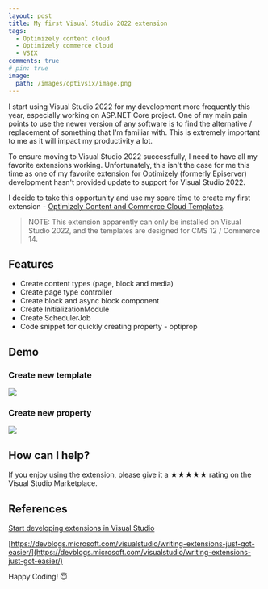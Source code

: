 ```yaml
---
layout: post
title: My first Visual Studio 2022 extension
tags:
  - Optimizely content cloud
  - Optimizely commerce cloud
  - VSIX
comments: true
# pin: true
image:
  path: /images/optivsix/image.png
---
```


<!-- ![_config.yml]({{ site.baseurl }}/images/optivsix/image.png) -->

I start using Visual Studio 2022 for my development more frequently this year, especially working on ASP.NET Core project. One of my main pain points to use the newer version of any software is to find the alternative / replacement of something that I'm familiar with. This is extremely important to me as it will impact my productivity a lot.

<!--more-->

To ensure moving to Visual Studio 2022 successfully, I need to have all my favorite extensions working. Unfortunately, this isn't the case for me this time as one of my favorite extension for Optimizely (formerly Episerver) development hasn't provided update to support for Visual Studio 2022.

I decide to take this opportunity and use my spare time to create my first extension - [Optimizely Content and Commerce Cloud Templates](https://marketplace.visualstudio.com/items?itemName=VincentYang024.OptiVS2022Tooling).

> NOTE: This extension apparently can only be installed on Visual Studio 2022, and the templates are designed for CMS 12 / Commerce 14.

## Features

- Create content types (page, block and media)
- Create page type controller
- Create block and async block component
- Create InitializationModule
- Create SchedulerJob
- Code snippet for quickly creating property - optiprop

## Demo

### Create new template

<img src="https://vincentyang024.gallerycdn.vsassets.io/extensions/vincentyang024/optivs2022tooling/1.0.0/1646884891629/cms-template__1.gif"/>

### Create new property

<img src="https://vincentyang024.gallerycdn.vsassets.io/extensions/vincentyang024/optivs2022tooling/1.0.0/1646884891629/codesnippet.gif"/>

## How can I help?

If you enjoy using the extension, please give it a ★★★★★ rating on the Visual Studio Marketplace.

## References

[Start developing extensions in Visual Studio](https://docs.microsoft.com/en-us/visualstudio/extensibility/starting-to-develop-visual-studio-extensions?view=vs-2022)

[https://devblogs.microsoft.com/visualstudio/writing-extensions-just-got-easier/](https://devblogs.microsoft.com/visualstudio/writing-extensions-just-got-easier/)

Happy Coding! 😇
